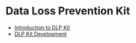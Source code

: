 # Data Loss Prevention Kit

- [Introduction to DLP Kit](dlp-overview.md)
- [DLP Kit Development](dlp-guidelines.md)
